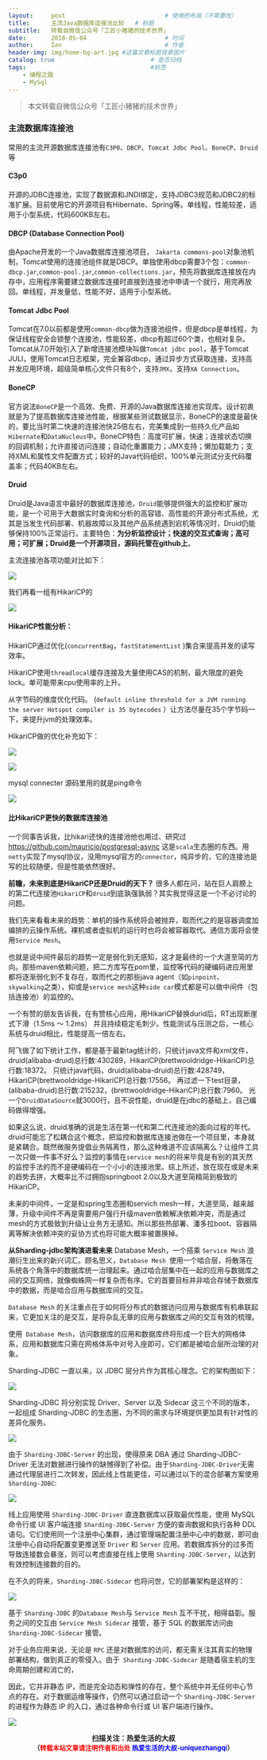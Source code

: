 ```yaml
---
layout:     post             				# 使用的布局（不需要改）
title:      主流Java数据库连接池比较   # 标题 
subtitle:   转载自微信公众号「工匠小猪猪的技术世界」 					  				#副标题
date:       2018-05-04  					# 时间
author:     Ian                  			# 作者
header-img: img/home-bg-art.jpg	#这篇文章标题背景图片
catalog: true                        	# 是否归档
tags:                              		#标签
    - 编程之路
    - MySql
---
```


> 本文转载自微信公众号「工匠小猪猪的技术世界」

### 主流数据库连接池
常用的主流开源数据库连接池有`C3P0`、`DBCP`、`Tomcat Jdbc Pool`、`BoneCP`、`Druid`等

#### C3p0
 开源的JDBC连接池，实现了数据源和JNDI绑定，支持JDBC3规范和JDBC2的标准扩展。目前使用它的开源项目有Hibernate、Spring等。单线程，性能较差，适用于小型系统，代码600KB左右。

#### DBCP (Database Connection Pool)
由Apache开发的一个Java数据库连接池项目， `Jakarta commons-pool`对象池机制，Tomcat使用的连接池组件就是DBCP。单独使用dbcp需要3个包：`common-dbcp.jar`,`common-pool.jar`,`common-collections.jar`，预先将数据库连接放在内存中，应用程序需要建立数据库连接时直接到连接池中申请一个就行，用完再放回。单线程，并发量低，性能不好，适用于小型系统。

#### Tomcat Jdbc Pool
Tomcat在7.0以前都是使用`common-dbcp`做为连接池组件，但是dbcp是单线程，为保证线程安全会锁整个连接池，性能较差，dbcp有超过60个类，也相对复杂。Tomcat从7.0开始引入了新增连接池模块叫做`Tomcat jdbc pool`，基于Tomcat JULI，使用Tomcat日志框架，完全兼容dbcp，通过异步方式获取连接，支持高并发应用环境，超级简单核心文件只有8个，支持`JMX`，支持`XA Connection`。

#### BoneCP
官方说法`BoneCP`是一个高效、免费、开源的Java数据库连接池实现库。设计初衷就是为了提高数据库连接池性能，根据某些测试数据显示，BoneCP的速度是最快的，要比当时第二快速的连接池快25倍左右，完美集成到一些持久化产品如`Hibernate`和`DataNucleus`中。BoneCP特色：高度可扩展，快速；连接状态切换的回调机制；允许直接访问连接；自动化重置能力；JMX支持；懒加载能力；支持XML和属性文件配置方式；较好的Java代码组织，100%单元测试分支代码覆盖率；代码40KB左右。

#### Druid
Druid是Java语言中最好的数据库连接池，`Druid`能够提供强大的监控和扩展功能，是一个可用于大数据实时查询和分析的高容错、高性能的开源分布式系统，尤其是当发生代码部署、机器故障以及其他产品系统遇到宕机等情况时，Druid仍能够保持100%正常运行。主要特色：**为分析监控设计；快速的交互式查询；高可用；可扩展；Druid是一个开源项目，源码托管在github上**。

主流连接池各项功能对比如下：

![](http://uniquezhangqi.oss-cn-shenzhen.aliyuncs.com/blog/2018-05-05-1.png)

我们再看一组有HikariCP的

![](http://uniquezhangqi.oss-cn-shenzhen.aliyuncs.com/blog/2018-05-05-2.png)

#### HikariCP性能分析：

HikariCP通过优化(`concurrentBag`，`fastStatementList` )集合来提高并发的读写效率。

HikariCP使用`threadlocal`缓存连接及大量使用CAS的机制，最大限度的避免lock。单可能带来cpu使用率的上升。

从字节码的维度优化代码。 (`default inline threshold for a JVM running the server Hotspot compiler is 35 bytecodes` ）让方法尽量在35个字节码一下，来提升jvm的处理效率。

HikariCP做的优化补充如下：

![](http://uniquezhangqi.oss-cn-shenzhen.aliyuncs.com/blog/2018-05-05-3.png)

![](http://uniquezhangqi.oss-cn-shenzhen.aliyuncs.com/blog/2018-05-05-4%E5%86%85%E8%BF%9E.png)

mysql connecter 源码里用的就是ping命令

![](http://uniquezhangqi.oss-cn-shenzhen.aliyuncs.com/blog/2018-05-05-4.png)

#### 比HikariCP更快的数据库连接池
一个同事告诉我，比hikari还快的连接池他也用过、研究过 <https://github.com/mauricio/postgresql-async> 这是`scala`生态圈的东西。用`netty`实现了mysql协议，没用mysql官方的`connector`，纯异步的，它的连接池是写的比较随便，但是性能依然很好。

**前瞻，未来到底是HikariCP还是Druid的天下？**
很多人都在问，站在巨人肩膀上的第二代连接池`HikariCP`和`druid`到底孰强孰弱？其实我觉得这是一个不必讨论的问题。

我们先来看看未来的趋势：单机的操作系统将会被抛弃，取而代之的是容器调度加编排的云操作系统。裸机或者虚拟机的运行时也将会被容器取代。通信方面将会使用`Service Mesh`。

也就是说中间件最后的趋势一定是弱化到无感知，这才是最终的一个大道至简的方向。那些maven依赖问题，把二方库写在pom里，监控等代码的硬编码进应用里都将逐渐弱化到不复存在，取而代之的那些java agent（如`pinpoint`、`skywalking`之类），抑或是`service mesh`这种`side car`模式都是可以做中间件（包括连接池）的监控的。

一个有赞的朋友告诉我，在有赞核心应用，用HikariCP替换durid后，RT出现断崖式下滑（1.5ms ～ 1.2ms） 并且持续稳定毛刺少。性能测试与压测之后，一核心系统与druid相比，性能提高一倍左右。

阿飞做了如下统计工作，都是基于最新tag统计的，只统计java文件和xml文件，druid(alibaba-druid)总行数:430289，HikariCP(brettwooldridge-HikariCP)总行数:18372。 只统计java代码，druid(alibaba-druid)总行数:428749，HikariCP(brettwooldridge-HikariCP)总行数:17556。 再过滤一下test目录，(alibaba-druid)总行数:215232，(brettwooldridge-HikariCP)总行数:7960。 光一个`DruidDataSource`就3000行，且不说性能，druid是在jdbc的基础上，自己编码做得增强。

如果这么说，druid准确的说是生活在第一代和第二代连接池的面向过程的年代。druid可能忘了松耦合这个概念，把监控和数据库连接池做在一个项目里，本身就是紧耦合。既然微服务提倡业务隔离性，那么这种难道不应该隔离么？让组件工具一次只做一件事不好么？监控的事情在`service mesh`的将来毕竟是有别的其天然的监控手法的而不是硬编码在一个小小的连接池里。综上所述，放在现在或是未来的趋势去拼，大概率比不过拥抱springboot 2.0以及大道至简精简到极致的HikariCP。

未来的中间件，一定是和spring生态圈和servich mesh一样，大道至简，越来越薄，升级中间件不再是需要用户强行升级maven依赖解决依赖冲突，而是通过mesh的方式极致到升级让业务方无感知。所以那些热部署、潘多拉boot、容器隔离等解决依赖冲突的妥协方式也将可能大概率被置换掉。

**从Sharding-jdbc架构演进看未来**
Database Mesh，一个搭乘 `Service Mesh` 浪潮衍生出来的新兴词汇。顾名思义，`Database Mesh `使用一个啮合层，将散落在系统各个角落中的数据库统一治理起来。通过啮合层集中在一起的应用与数据库之间的交互网络，就像蜘蛛网一样复杂而有序。它的首要目标并非啮合存储于数据库中的数据，而是啮合应用与数据库间的交互。

`Database Mesh` 的关注重点在于如何将分布式的数据访问应用与数据库有机串联起来，它更加关注的是交互，是将杂乱无章的应用与数据库之间的交互有效的梳理。

使用` Database Mesh`，访问数据库的应用和数据库终将形成一个巨大的网格体系，应用和数据库只需在网格体系中对号入座即可，它们都是被啮合层所治理的对象。

Sharding-JDBC 一直以来，以 JDBC 层分片作为其核心理念。它的架构图如下：

![](http://uniquezhangqi.oss-cn-shenzhen.aliyuncs.com/blog/2018-05-05-5.png)

Sharding-JDBC 将分别实现 Driver、Server 以及 Sidecar 这三个不同的版本，一起组成 Sharding-JDBC 的生态圈，为不同的需求与环境提供更加具有针对性的差异化服务。

![](http://uniquezhangqi.oss-cn-shenzhen.aliyuncs.com/blog/2018-05-05-6.png)

由于 `Sharding-JDBC-Server` 的出现，使得原来 DBA 通过 Sharding-JDBC-Driver 无法对数据进行操作的缺憾得到了补偿。由于` Sharding-JDBC-Driver `无需通过代理层进行二次转发，因此线上性能更佳，可以通过以下的混合部署方案使用 `Sharding-JDBC`:

![](http://uniquezhangqi.oss-cn-shenzhen.aliyuncs.com/blog/2018-05-05-7.png)

线上应用使用 `Sharding-JDBC-Driver` 直连数据库以获取最优性能，使用 MySQL 命令行或 UI 客户端连接 `Sharding-JDBC-Server` 方便的查询数据和执行各种 DDL 语句。它们使用同一个注册中心集群，通过管理端配置注册中心中的数据，即可由注册中心自动将配置变更推送至 `Driver` 和 `Server` 应用。若数据库拆分的过多而导致连接数会暴涨，则可以考虑直接在线上使用 `Sharding-JDBC-Server`，以达到有效控制连接数的目的。

在不久的将来，`Sharding-JDBC-Sidecar` 也将问世，它的部署架构是这样的：

![](http://uniquezhangqi.oss-cn-shenzhen.aliyuncs.com/blog/2018-05-05-8.png)

基于 `Sharding-JDBC` 的` Database Mesh `与 `Service Mesh` 互不干扰，相得益彰。服务之间的交互由 `Service Mesh Sidecar` 接管，基于 SQL 的数据库访问由 `Sharding-JDBC-Sidecar` 接管。

对于业务应用来说，无论是 `RPC` 还是对数据库的访问，都无需关注其真实的物理部署结构，做到真正的零侵入。由于` Sharding-JDBC-Sidecar` 是随着宿主机的生命周期创建和消亡的，

因此，它并非静态 IP，而是完全动态和弹性的存在，整个系统中并无任何中心节点的存在。对于数据运维等操作，仍然可以通过启动一个 `Sharding-JDBC-Server` 的进程作为静态 IP 的入口，通过各种命令行或 UI 客户端进行操作。


![](https://ws3.sinaimg.cn/large/006tKfTcgy1fqj5aochgoj309k09kmwz.jpg)
<b><center>扫描关注：热爱生活的大叔</center>
<b><center><font size="2">（<font size="2" color="#FF0000">转载本站文章请注明作者和出处</font> <font size="2" color="#0000FF">热爱生活的大叔-uniquezhangqi</font><font size="2">）</font>

